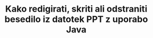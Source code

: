 ---
############################# Static ############################
layout: "auto-gen-gist"
draft: false
path: "sl/redaction/java/text/ppt"
otherformats: CSV DOC DOCM DOCX DOT DOTM DOTX PDF POT POTM PPS PPSM PPSX PPTM PPTX RTF XLS XLSM XLSX XLT XLTM XLTX  

############################# Head ############################
head_title: "Redaktirate PPT Besedilo s točnim izrazom/regularnim izrazom v Java"
head_description: "GroupDocs.Redaction s Java API razvijalcem omogoča, da redigirajo besedilo iz PDF DOC DOCX RTF XLSX CSV PPT PPTX in slik prek natančne fraze ali regularnega izraza v Java"

############################# Header ############################
title: "Kako redigirati, skriti ali odstraniti besedilo iz datotek PPT z uporabo Java"
description: "GroupDocs.Redaction s Java API omogoča redigiranje, skrivanje ali odstranjevanje občutljivega besedila iz dokumentov za obdelavo besedil, delovnih listov, predstavitev, PDF s in slik."

################### SubMenu/Download Button #####################
button:
    enable: true

############################# About ############################
about:
    enable: true
    title: "Kaj je besedilo redakcijo?"
    content: |
        Besedilo Reakcija je postopek odstranjevanja zaupnega ali nezaželenega besedila ali informacij iz digitalnih dokumentov, medtem ko ostane nedotaknjen preostali del dokumenta ali odstavka, ki ga vsebuje. Redakcija uporabnikom in organizaciji pomaga zaščititi svoje občutljive podatke s skrivanjem ali trajnim odstranjevanjem. Uporabniki API-ja GroupDocs.Redaction GroupDocs.Redaction lahko zdaj uredijo, skrijejo ali odstranijo občutljivo besedilo iz dokumentov za obdelavo besedil, delovnih listov, predstavitev, PDF in rastrskih slikovnih datotek. API ponuja široko paleto možnosti in metod za redakcijo zasebnih informacij v dokumentih. Podpira iskanje in redigiranje z uporabo natančnega ujemanja ali regularnih izrazov, Uporabite besedilne (kode izjem) ali grafične (barvne pravokotnike) redakcije in še veliko več. Zakaj torej ne poskusite in avtomatizirati postopka redakcije dokumentov s prenosom API-ja in raziskati njegove osnovne in napredne funkcije. 

############################# Steps ############################
steps:
    enable: true
    block:
    - title_left: "Redakt PPT Natančen stavek v Java"
      content_left: |
        GroupDocs.Redaction omogoča enostavno redigiranje podatkov občutljive ali zasebne narave iz vaših dokumentov. Najbolj priljubljen primer redakcij je odstranitev besedila iz dokumenta. 

        Naslednja koda se lahko uporabi za uporabo besedilne redigiranja za določen del dokumenta prek natančne fraze. Uporabnikom omogoča, da nadomestijo osebno natančno besedno zvezo »Michal Clark« z osebno (ali katero koli kodo izjeme),

      title_right: "Odstranite občutljive podatke iz PPT"
      content_right: |
        * Ustvarite primerek razreda [Redactor](https://apireference.groupdocs.com/redaction/java/com.groupdocs.redaction/Redactor) in naložite datoteko PPT
        * Pokličite RedActor.Apply metodo z novim primerom ExactPhraseredAction razred
        * Call redactor.save metoda s predmetom [ExactPhraseRedAction](https://apireference.groupdocs.com/redaction/java/com.groupdocs.redaction.redactions/ExactPhraseRedaction)
        * Pokličite način redactor.save, da shranite spremembe 

      gisthash: "3202859fc19b5dfd14e8f073b70a18f8"
      gistfile: "redactexactphrase.java"
      
    - title_left: "Redakcija besedila, občutljiva na velike črke v PPT"
      content_left: |
        Naslednji primer omogoča uporabnikom, da izvedejo natančno besedno zvezo, občutljivo na velike črke, da odstranijo ali skrijejo določeno vpenjalno glavo besedila znotraj dokumenta. Privzeto je iskanje natančne fraze neobčutljivo na velike črke. 
        
      title_right: "Izvedite redakcijo občutljivih črk prek Java"
      content_right: |
        * Ustvarite primerek razreda [Redactor](https://apireference.groupdocs.com/redaction/java/com.groupdocs.redaction/Redactor) in naložite datoteko PPT
        * Pokličite RedActor.Apply metodo z novim primerom ExactPhraseredAction razred
        * Call redactor.save metoda s predmetom [ExactPhraseRedAction](https://apireference.groupdocs.com/redaction/java/com.groupdocs.redaction.redactions/ExactPhraseRedaction)
        * Pokličite način redactor.save, da shranite spremembe 
        
      gisthash: "a43e3ce358f93df92373b5441bc579fb"
      gistfile: "casesensitiveredaction.java"

    - title_left: "Besedilo uredi v PPT prek barvnega polja"
      content_left: |
        Namesto da odstranite redigirano besedilo ali postavite niz tam, je mogoče postaviti tudi barvno polje nad redigirano besedilo. V tem primeru bo ujemajoče besedilo odstranjeno in barvni pravokotnik bo postavljen nad redigirano besedilo.
        
      title_right: "Uporabite barvno polje za odstranitev besedila v Java"
      content_right: |
        * Ustvarite primerek razreda [Redactor](https://apireference.groupdocs.com/redaction/java/com.groupdocs.redaction/Redactor) in naložite datoteko PPT
        * Pokličite RedActor.Apply metodo z novim primerom ExactPhraseredAction razred
        * Call redactor.save metoda s predmetom [ExactPhraseRedAction](https://apireference.groupdocs.com/redaction/java/com.groupdocs.redaction.redactions/ExactPhraseRedaction)
        * Pokličite način redactor.save, da shranite spremembe 
        
      gisthash: "6d83e791388b6834a372dc90f4b455f6"
      gistfile: "redacttextusingcolorbox.java"

    - title_left: "Sistemske zahteve"
      content_left: |
        GroupDocs.Redaction for Java API-ji so podprti na vseh večjih platformah in operacijskih sistemih. Za celoten vodnik po sistemskih zahtevah obiščite [sistemske zahteve](https://docs.groupdocs.com/redaction/java/system-requirements) Preden izvedete spodnjo kodo, se prepričajte, da imate v vašem sistemu nameščene naslednje predpogoje:
        * Operacijski sistemi: Microsoft Windows, Linux, Mac OS
        * Razvojno okolje: NetBeans, Intellij IDEA, Eclipse itd
        * Java Runtime Okolje: J2SE 6.0 in več
        * Pridobite najnovejšo različico GroupDocs.Redaction for Java od [Maven](https://repository.groupdocs.com/webapp/#/artifacts/browse/tree/General/repo/com/groupdocs/groupdocs-redaction)
        
      title_right: "Zakaj uporabljati GroupDocs.Redaction"
      content_right: |
        * Dovoli uporabnikom, da dodajo oblike dokumentov po meri in vrste redigiranja
        * Za odstranjevanje občutljivih informacij ni potrebna dodatna programska oprema
        * Sposobnost nastavitve dokumenta za upodabljanje obsega strani kot PDF
        * Enostaven način za urejanje različnih vrst metapodatkov: ime avtorja, različica, naslov, predmet, opis in še veliko več
        * Pridobivanje informacij o dokumentu - vrsta datoteke, število strani itd.

############################# Demos ############################
demos:
    enable: true
############################# More Formats ############################
more_formats:
    enable: true

############################# Back to top ###############################
back_to_top:
    enable: true
---
